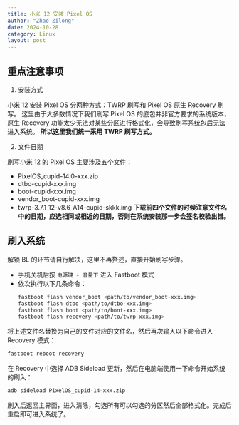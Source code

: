 ```yaml
---
title: 小米 12 安装 Pixel OS 
author: "Zhao Zilong"
date: 2024-10-28
category: Linux
layout: post
---
```


## 重点注意事项

1. 安装方式

小米 12 安装 Pixel OS 分两种方式：TWRP 刷写和 Pixel OS 原生 Recovery 刷写。
这里由于大多数情况下我们刷写 Pixel OS 的底包并非官方要求的系统版本，原生 Recovery 功能太少无法对某些分区进行格式化，会导致刷写系统包后无法进入系统。
**所以这里我们统一采用 TWRP 刷写方式。**

2. 文件日期

刷写小米 12 的 Pixel OS 主要涉及五个文件：

- PixelOS_cupid-14.0-xxx.zip
- dtbo-cupid-xxx.img
- boot-cupid-xxx.img
- vendor_boot-cupid-xxx.img
- twrp-3.7.1_12-v8.6_A14-cupid-skkk.img
**下载前四个文件的时候注意文件名中的日期，应选相同或相近的日期，否则在系统安装那一步会签名校验出错。**

## 刷入系统

解锁 BL 的环节请自行解决，这里不再赘述，直接开始刷写步骤。

- 手机关机后按 `电源键 + 音量下` 进入 Fastboot 模式
- 依次执行以下几条命令：
  ```bash
  fastboot flash vendor_boot <path/to/vendor_boot-xxx.img>
  fastboot flash dtbo <path/to/dtbo-xxx.img>
  fastboot flash boot <path/to/boot-xxx.img>
  fastboot flash recovery <path/to/twrp-xxx.img>
  ```

将上述文件名替换为自己的文件对应的文件名，然后再次输入以下命令进入 Recovery 模式：

```bash
fastboot reboot recovery
```

在 Recovery 中选择 ADB Sideload 更新，然后在电脑端使用一下命令开始系统的刷入：

```bash
adb sideload PixelOS_cupid-14-xxx.zip
```

刷入后返回主界面，进入清除，勾选所有可以勾选的分区然后全部格式化。完成后重启即可进入系统了。
